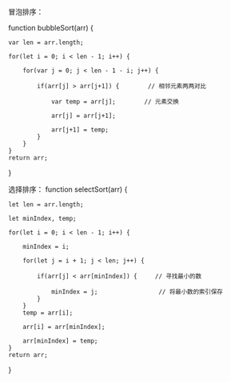 冒泡排序：

function bubbleSort(arr) {

    var len = arr.length;
    
    for(let i = 0; i < len - 1; i++) {
    
        for(var j = 0; j < len - 1 - i; j++) {
        
            if(arr[j] > arr[j+1]) {        // 相邻元素两两对比
            
                var temp = arr[j];        // 元素交换
                
                arr[j] = arr[j+1];
                
                arr[j+1] = temp;
            }
        }
    }
    return arr;
}

选择排序：
function selectSort(arr) {

    let len = arr.length;
    
    let minIndex, temp;
    
    for(let i = 0; i < len - 1; i++) {
    
        minIndex = i;
        
        for(let j = i + 1; j < len; j++) {
        
            if(arr[j] < arr[minIndex]) {     // 寻找最小的数
            
                minIndex = j;                 // 将最小数的索引保存
            }
        }
        temp = arr[i];
        
        arr[i] = arr[minIndex];
        
        arr[minIndex] = temp;
    }
    return arr;
}

